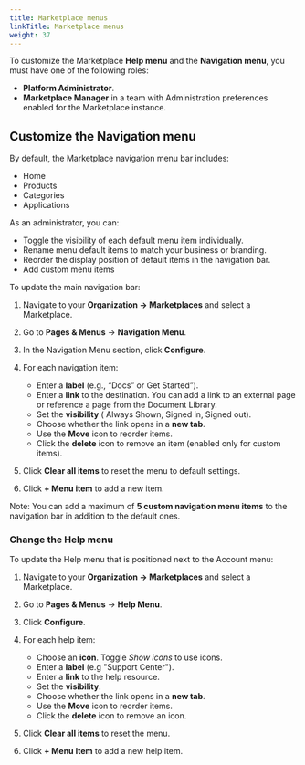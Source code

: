 ```yaml
---
title: Marketplace menus
linkTitle: Marketplace menus
weight: 37
---
```


To customize the Marketplace **Help menu** and the **Navigation menu**, you must have one of the following roles:

* **Platform Administrator**.
* **Marketplace Manager** in a team with Administration preferences enabled for the Marketplace instance.

## Customize the Navigation menu

By default, the Marketplace navigation menu bar includes:

* Home
* Products
* Categories
* Applications

As an administrator, you can:

* Toggle the visibility of each default menu item individually.
* Rename menu default items to match your business or branding.
* Reorder the display position of default items in the navigation bar.
* Add custom menu items

To update the main navigation bar:

1. Navigate to your **Organization -> Marketplaces** and select a Marketplace.
2. Go to **Pages & Menus** -> **Navigation Menu**.
3. In the Navigation Menu section, click **Configure**.
4. For each navigation item:

    * Enter a **label** (e.g., “Docs” or Get Started”).
    * Enter a **link** to the destination. You can add a link to an external page or reference a page from the Document Library.
    * Set the **visibility** ( Always Shown, Signed in, Signed out).
    * Choose whether the link opens in a **new tab**.
    * Use the **Move** icon to reorder items.
    * Click the **delete** icon to remove an item (enabled only for custom items).

5. Click **Clear all items** to reset the menu to default settings.
6. Click **+ Menu item** to add a new item.

Note: You can add a maximum of **5 custom navigation menu items** to the navigation bar in addition to the default ones.

### Change the Help menu

To update the Help menu that is positioned next to the Account menu:

1. Navigate to your **Organization -> Marketplaces** and select a Marketplace.
2. Go to **Pages & Menus** -> **Help Menu**.
3. Click **Configure**.
4. For each help item:

    * Choose an **icon**. Toggle *Show icons* to use icons.
    * Enter a **label** (e.g "Support Center").
    * Enter a **link** to the help resource.
    * Set the **visibility**.
    * Choose whether the link opens in a **new tab**.
    * Use the **Move** icon to reorder items.
    * Click the **delete** icon to remove an icon.

5. Click **Clear all items** to reset the menu.
6. Click **+ Menu Item** to add a new help item.
